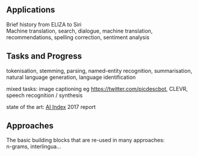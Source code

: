 ## Applications
Brief history from ELIZA to Siri  
Machine translation, search, dialogue, machine translation, recommendations, spelling correction, sentiment analysis  

## Tasks and Progress
tokenisation, stemming, parsing, named-entity recognition, summarisation, natural language generation, language identification

mixed tasks: image captioning eg https://twitter.com/picdescbot, CLEVR, speech recognition / synthesis

state of the art: [AI Index](https://aiindex.org/) 2017 report

## Approaches  
The basic building blocks that are re-used in many approaches:  
n-grams, interlingua...

